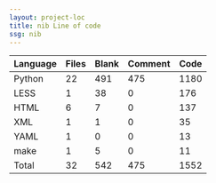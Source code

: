 ```yaml
---
layout: project-loc
title: nib Line of code
ssg: nib
---
```

<div class="table-responsive">
<table class="table">
<thead><tr>
<th>Language</th>
<th>Files</th>
<th>Blank</th>
<th>Comment</th>
<th>Code</th>
</tr></thead><tbody>
<tr><td>Python</td><td> 22</td><td> 491</td><td> 475</td><td> 1180</td></tr>
<tr><td>LESS</td><td> 1</td><td> 38</td><td> 0</td><td> 176</td></tr>
<tr><td>HTML</td><td> 6</td><td> 7</td><td> 0</td><td> 137</td></tr>
<tr><td>XML</td><td> 1</td><td> 1</td><td> 0</td><td> 35</td></tr>
<tr><td>YAML</td><td> 1</td><td> 0</td><td> 0</td><td> 13</td></tr>
<tr><td>make</td><td> 1</td><td> 5</td><td> 0</td><td> 11</td></tr>
<tr><td>Total</td><td>32</td><td>542</td><td>475</td><td>1552</td></tr>
</tbody></table></div>
